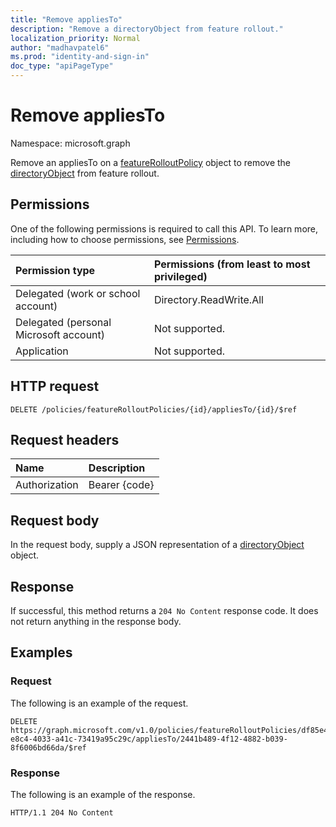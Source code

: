 ```yaml
---
title: "Remove appliesTo"
description: "Remove a directoryObject from feature rollout."
localization_priority: Normal
author: "madhavpatel6"
ms.prod: "identity-and-sign-in"
doc_type: "apiPageType"
---
```


# Remove appliesTo

Namespace: microsoft.graph

Remove an appliesTo on a [featureRolloutPolicy](../resources/featurerolloutpolicy.md) object to remove the [directoryObject](../resources/directoryobject.md) from feature rollout.

## Permissions

One of the following permissions is required to call this API. To learn more, including how to choose permissions, see [Permissions](/graph/permissions-reference).

| Permission type                        | Permissions (from least to most privileged) |
|:---------------------------------------|:--------------------------------------------|
| Delegated (work or school account)     | Directory.ReadWrite.All |
| Delegated (personal Microsoft account) | Not supported. |
| Application                            | Not supported. |

## HTTP request

<!-- { "blockType": "ignored" } -->

```http
DELETE /policies/featureRolloutPolicies/{id}/appliesTo/{id}/$ref
```

## Request headers

| Name          | Description   |
|:--------------|:--------------|
| Authorization | Bearer {code} |

## Request body

In the request body, supply a JSON representation of a [directoryObject](../resources/directoryobject.md) object.

## Response

If successful, this method returns a `204 No Content` response code. It does not return anything in the response body.

## Examples

### Request

The following is an example of the request.

<!-- {
  "blockType": "request",
  "name": "delete_directoryobject_from_featurerolloutpolicy"
}-->

```http
DELETE https://graph.microsoft.com/v1.0/policies/featureRolloutPolicies/df85e4d9-e8c4-4033-a41c-73419a95c29c/appliesTo/2441b489-4f12-4882-b039-8f6006bd66da/$ref
```

### Response

The following is an example of the response.

<!-- {
  "blockType": "response",
  "truncated": true,
} -->

```http
HTTP/1.1 204 No Content
```

<!-- uuid: 16cd6b66-4b1a-43a1-adaf-3a886856ed98
2019-02-04 14:57:30 UTC -->
<!-- {
  "type": "#page.annotation",
  "description": "Remove appliesTo",
  "keywords": "",
  "section": "documentation",
  "tocPath": ""
}-->


